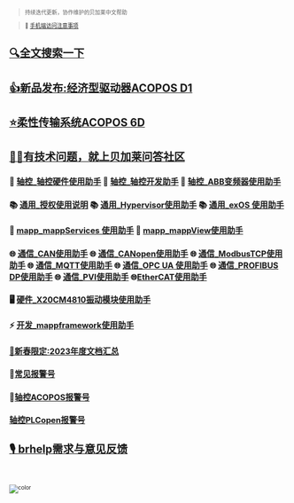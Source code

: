 <!-- _coverpage.md -->

##  <small> <small>

> 持续迭代更新，协作维护的贝加莱中文帮助

> 📱 [手机端访问注意事项](/Obsidian/Usage/手机端访问注意事项.md)

#  [🔍全文搜索一下](/Obsidian/Usage/brhelp搜索方式.md)

# [👍新品发布:经济型驱动器ACOPOS D1](/A02_产品_Motion/035贝加莱经济型驱动器ACOPOS%20D1.md)
# [⭐柔性传输系统ACOPOS 6D](A06_产品_柔性传输系统/000A06_产品_柔性传输系统.md#柔性传输系统ACOPOS%206D)
# [🙋‍♂️有技术问题，就上贝加莱问答社区](//br-community.com/qa-community)

## 🚀 [轴控_轴控硬件使用助手](//axisinfo.brhelp.cn) 🚀 [轴控_轴控开发助手](//axisdev.brhelp.cn)  🚀 [轴控_ABB变频器使用助手](//abb_inverter.brhelp.cn)
## 📚 [通用_授权使用说明](//license.brhelp.cn) 📚 [通用_Hypervisor使用助手](//hypervisor.brhelp.cn) 📚 [通用_exOS 使用助手](//exos.brhelp.cn)
## 🚅 [mapp_mappServices 使用助手](//mappservices.brhelp.cn) 🚅 [mapp_mappView使用助手](//mappview.brhelp.cn)
## 🌐 [通信_CAN使用助手](//can.brhelp.cn) 🌐 [通信_CANopen使用助手](//canopen.brhelp.cn) 🌐 [通信_ModbusTCP使用助手](//modbustcp.brhelp.cn) 🌐 [通信_MQTT使用助手](//mqtt.brhelp.cn) 🌐 [通信_OPC UA 使用助手](//opcua.brhelp.cn) 🌐 [通信_PROFIBUS DP使用助手](//profibusdp.brhelp.cn) 🌐 [通信_PVI使用助手](//pvi.brhelp.cn) 🌐[EtherCAT使用助手](//ethercat.brhelp.cn)
## 🖥️ [硬件_X20CM4810振动模块使用助手](//cm4810.brhelp.cn)
## ⚡ [开发_mappframework使用助手](//mappframework.brhelp.cn)
## [🏮新春限定:2023年度文档汇总](//2023.brhelp.cn)

## 🎰[常见报警号](/C03_故障码问题定位/-000C03_故障码问题定位.md)
## 🎯[轴控ACOPOS报警号](/C06_轴控报警代码/000轴控ACOPOS报警号.md)
## [轴控PLCopen报警号](/C06_轴控报警代码/000轴控PLCopen报警号%2029200%20-%2029699.md)
# [🎙️ brhelp需求与意见反馈](//txc.qq.com/products/643968/#label=show)

<br> <span id="busuanzi_container_site_pv" style='display:none'> 👀 本站总访问量：<span id="busuanzi_value_site_pv"></span> 次 </span> <span id="busuanzi_container_site_uv" style='display:none'> | 🚴‍♂️ 本站总访客数：<span id="busuanzi_value_site_uv"></span> 人 </span> <br>

![color](#f0f0f0)
